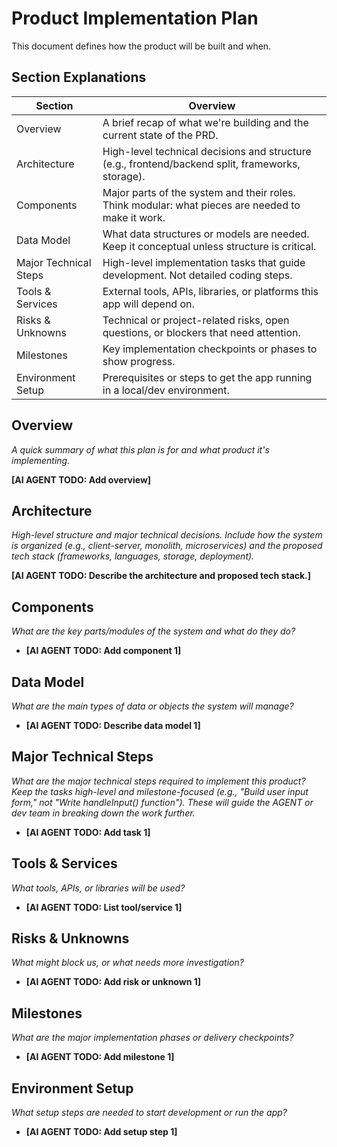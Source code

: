 # Product Implementation Plan
This document defines how the product will be built and when.

## Section Explanations
| Section                  | Overview |
|--------------------------|--------------------------|
| Overview                 | A brief recap of what we're building and the current state of the PRD. |
| Architecture             | High-level technical decisions and structure (e.g., frontend/backend split, frameworks, storage). |
| Components               | Major parts of the system and their roles. Think modular: what pieces are needed to make it work. |
| Data Model               | What data structures or models are needed. Keep it conceptual unless structure is critical. |
| Major Technical Steps    | High-level implementation tasks that guide development. Not detailed coding steps. |
| Tools & Services         | External tools, APIs, libraries, or platforms this app will depend on. |
| Risks & Unknowns         | Technical or project-related risks, open questions, or blockers that need attention. |
| Milestones    | Key implementation checkpoints or phases to show progress. |
| Environment Setup | Prerequisites or steps to get the app running in a local/dev environment. |

## Overview
_A quick summary of what this plan is for and what product it's implementing._

**[AI AGENT TODO: Add overview]**

## Architecture
_High-level structure and major technical decisions. Include how the system is organized (e.g., client-server, monolith, microservices) and the proposed tech stack (frameworks, languages, storage, deployment)._

**[AI AGENT TODO: Describe the architecture and proposed tech stack.]**

## Components
_What are the key parts/modules of the system and what do they do?_

- **[AI AGENT TODO: Add component 1]**

## Data Model
_What are the main types of data or objects the system will manage?_

- **[AI AGENT TODO: Describe data model 1]**

## Major Technical Steps
_What are the major technical steps required to implement this product? Keep the tasks high-level and milestone-focused (e.g., "Build user input form," not "Write handleInput() function"). These will guide the AGENT or dev team in breaking down the work further._

- **[AI AGENT TODO: Add task 1]**

## Tools & Services
_What tools, APIs, or libraries will be used?_

- **[AI AGENT TODO: List tool/service 1]**

## Risks & Unknowns
_What might block us, or what needs more investigation?_

- **[AI AGENT TODO: Add risk or unknown 1]**

## Milestones
_What are the major implementation phases or delivery checkpoints?_

- **[AI AGENT TODO: Add milestone 1]**

## Environment Setup
_What setup steps are needed to start development or run the app?_

- **[AI AGENT TODO: Add setup step 1]**
